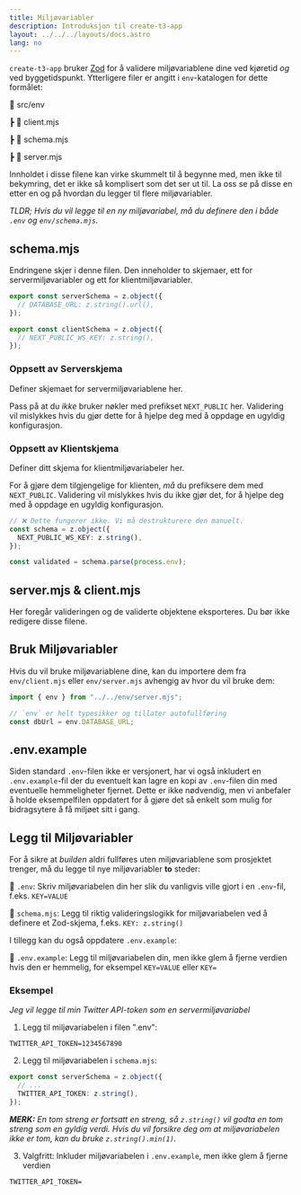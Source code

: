 ```yaml
---
title: Miljøvariabler
description: Introduksjon til create-t3-app
layout: ../../../layouts/docs.astro
lang: no
---
```


`create-t3-app` bruker [Zod](https://github.com/colinhacks/zod) for å validere miljøvariablene dine ved kjøretid _og_ ved byggetidspunkt. Ytterligere filer er angitt i `env`-katalogen for dette formålet:

📁 src/env

┣ 📄 client.mjs

┣ 📄 schema.mjs

┣ 📄 server.mjs

Innholdet i disse filene kan virke skummelt til å begynne med, men ikke til bekymring, det er ikke så komplisert som det ser ut til. La oss se på disse en etter en og på hvordan du legger til flere miljøvariabler.

_TLDR; Hvis du vil legge til en ny miljøvariabel, må du definere den i både `.env` og `env/schema.mjs`._

## schema.mjs

Endringene skjer i denne filen. Den inneholder to skjemaer, ett for servermiljøvariabler og ett for klientmiljøvariabler.

```ts:env/schema.mjs
export const serverSchema = z.object({
  // DATABASE_URL: z.string().url(),
});

export const clientSchema = z.object({
  // NEXT_PUBLIC_WS_KEY: z.string(),
});
```

### Oppsett av Serverskjema

Definer skjemaet for servermiljøvariablene her.

Pass på at du _ikke_ bruker nøkler med prefikset `NEXT_PUBLIC` her. Validering vil mislykkes hvis du gjør dette for å hjelpe deg med å oppdage en ugyldig konfigurasjon.

### Oppsett av Klientskjema

Definer ditt skjema for klientmiljøvariabeler her.

For å gjøre dem tilgjengelige for klienten, _må_ du prefiksere dem med `NEXT_PUBLIC`. Validering vil mislykkes hvis du ikke gjør det, for å hjelpe deg med å oppdage en ugyldig konfigurasjon.

```ts
// ❌ Dette fungerer ikke. Vi må destrukturere den manuelt.
const schema = z.object({
  NEXT_PUBLIC_WS_KEY: z.string(),
});

const validated = schema.parse(process.env);
```

## server.mjs & client.mjs

Her foregår valideringen og de validerte objektene eksporteres. Du bør ikke redigere disse filene.

## Bruk Miljøvariabler

Hvis du vil bruke miljøvariablene dine, kan du importere dem fra `env/client.mjs` eller `env/server.mjs` avhengig av hvor du vil bruke dem:

```ts:pages/api/hello.ts
import { env } from "../../env/server.mjs";

// `env` er helt typesikker og tillater autofullføring
const dbUrl = env.DATABASE_URL;
```

## .env.example

Siden standard `.env`-filen ikke er versjonert, har vi også inkludert en `.env.example`-fil der du eventuelt kan lagre en kopi av `.env`-filen din med eventuelle hemmeligheter fjernet. Dette er ikke nødvendig, men vi anbefaler å holde eksempelfilen oppdatert for å gjøre det så enkelt som mulig for bidragsytere å få miljøet sitt i gang.

## Legg til Miljøvariabler

For å sikre at _builden_ aldri fullføres uten miljøvariablene som prosjektet trenger, må du legge til nye miljøvariabler **to** steder:

📄 `.env`: Skriv miljøvariabelen din her slik du vanligvis ville gjort i en `.env`-fil, f.eks. `KEY=VALUE`

📄 `schema.mjs`: Legg til riktig valideringslogikk for miljøvariabelen ved å definere et Zod-skjema, f.eks. `KEY: z.string()`

I tillegg kan du også oppdatere `.env.example`:

📄 `.env.example`: Legg til miljøvariabelen din, men ikke glem å fjerne verdien hvis den er hemmelig, for eksempel `KEY=VALUE` eller `KEY=`

### Eksempel

_Jeg vil legge til min Twitter API-token som en servermiljøvariabel_

1. Legg til miljøvariabelen i filen ".env":

```
TWITTER_API_TOKEN=1234567890
```

2. Legg til miljøvariabelen i `schema.mjs`:

```ts
export const serverSchema = z.object({
  // ...
  TWITTER_API_TOKEN: z.string(),
});
```

_**MERK:** En tom streng er fortsatt en streng, så `z.string()` vil godta en tom streng som en gyldig verdi. Hvis du vil forsikre deg om at miljøvariabelen ikke er tom, kan du bruke `z.string().min(1)`._

3. Valgfritt: Inkluder miljøvariabelen i `.env.example`, men ikke glem å fjerne verdien

```
TWITTER_API_TOKEN=
```
